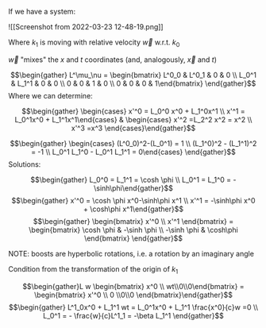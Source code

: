 If we have a system:

![[Screenshot from 2022-03-23 12-48-19.png]]

Where $k_1$ is moving with relative velocity $\vec w$ w.r.t. $k_0$

$\vec w$ "mixes" the $x$ and $t$ coordinates (and, analogously, $\vec x$ and $t$)

$$\begin{gather} L^\mu_\nu = \begin{bmatrix} L^0_0 & L^0_1 & 0 & 0 \\ L_0^1 & L_1^1 & 0 & 0 \\ 0 & 0 & 1 & 0 \\ 0 & 0  & 0 & 1\end{bmatrix} \end{gather}$$
Where we can determine: 

$$\begin{gather} \begin{cases} x'^0 = L_0^0 x^0 + L_1^0x^1 \\ x'^1 = L_0^1x^0 + L_1^1x^1\end{cases} & \begin{cases} x'^2 =L_2^2 x^2 = x^2 \\ x'^3 =x^3 \end{cases}\end{gather}$$

$$\begin{gather} \begin{cases} (L^0_0)^2-(L_0^1) = 1 \\ (L_1^0)^2 - (L_1^1)^2 = -1 \\ L_0^1 L_1^0 - L_0^1 L_1^1 = 0\end{cases} \end{gather}$$
Solutions: 

$$\begin{gather} L_0^0 = L_1^1 = \cosh \phi \\ L_0^1 = L_1^0 = -\sinh\phi\end{gather}$$
$$\begin{gather} x'^0 = \cosh \phi x^0-\sinh\phi x^1 \\ x'^1 = -\sinh\phi x^0 + \cosh\phi x^1\end{gather}$$
$$\begin{gather} \begin{bmatrix} x'^0 \\ x'^1 \end{bmatrix} = \begin{bmatrix} \cosh \phi & -\sinh \phi \\ -\sinh \phi & \cosh\phi
\end{bmatrix} \end{gather}$$

NOTE: boosts are hyperbolic rotations, i.e. a rotation by an imaginary angle

Condition from the transformation of the origin of $k_1$ 

$$\begin{gather}L w \begin{bmatrix} x^0 \\ wt\\0\\0\end{bmatrix} = \begin{bmatrix} x'^0 \\ 0 \\0\\0 \end{bmatrix}\end{gather}$$
$$\begin{gather} L^1_0x^0 + L_1^1 wt = L_0^1x^0 + L_1^1 \frac{x^0}{c}w =0 \\ L_0^1 = - \frac{w}{c}L^1_1 = -\beta L_1^1 \end{gather}$$

